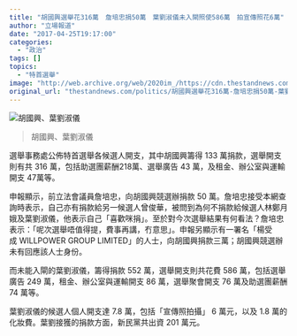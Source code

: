 ```yaml
---
title: "胡國興選舉花316萬　詹培忠捐50萬　葉劉淑儀未入閘照使586萬　拍宣傳照花6萬"
author: "立場報道"
date: "2017-04-25T19:17:00"
categories:
  - "政治"
tags: []
topics:
  - "特首選舉"
image: "http://web.archive.org/web/2020im_/https://cdn.thestandnews.com/media/photos/cache/money-01_9IZYf_1200x0.png"
original_url: "thestandnews.com/politics/胡國興選舉花316萬-詹培忠捐50萬-葉劉淑儀未入閘照使586萬-拍宣傳照花6萬"
---
```

![胡國興、葉劉淑儀](http://web.archive.org/web/2020im_/https://cdn.thestandnews.com/media/photos/cache/money-01_9IZYf_1200x0.png)

> 胡國興、葉劉淑儀

選舉事務處公佈特首選舉各候選人開支，其中胡國興籌得 133 萬捐款，選舉開支則有共 316 萬，包括助選團薪酬218萬、選舉廣告 43 萬，及租金、辦公室與運輸開支 47萬等。

申報顯示，前立法會議員詹培忠，向胡國興競選辦捐款 50 萬。詹培忠接受本網查詢時表示，自己亦有捐款給另一候選人曾俊華，被問到為何不捐款給候選人林鄭月娥及葉劉淑儀，他表示自己「喜歡咪捐」。至於對今次選舉結果有何看法？詹培忠表示：「呢次選舉唔值得提，費事再講，冇意思」。申報另顯示有一署名「楊受成 WILLPOWER GROUP LIMITED」的人士，向胡國興捐款三萬；胡國興競選辦未有回應該人士身份。

而未能入閘的葉劉淑儀，籌得捐款 552 萬，選舉開支則共花費 586 萬，包括選舉廣告 249 萬，租金、辦公室與運輸開支 86 萬，選舉聚會開支 76 萬及助選團薪酬 74 萬等。

葉劉淑儀的候選人個人開支達 7.8 萬，包括「宣傳照拍攝」 6 萬元，以及 1.8 萬的化妝費。葉劉接獲的捐款方面，新民黨共出資 201 萬元。